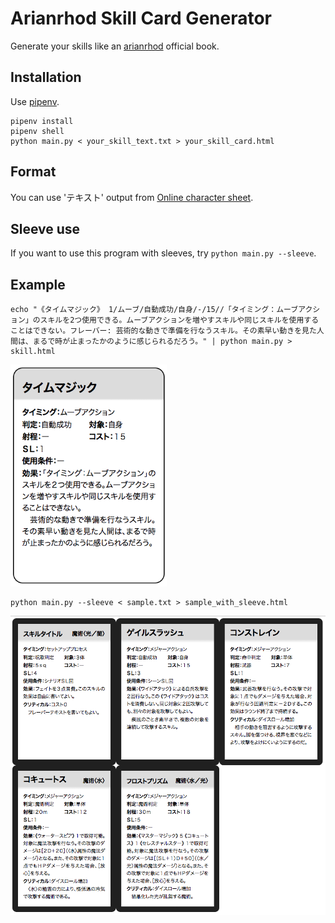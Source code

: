 Arianrhod Skill Card Generator
====

Generate your skills like an [arianrhod](http://www.fear.co.jp/ari/) official book.

## Installation

Use [pipenv](https://pipenv-ja.readthedocs.io/ja/translate-ja/).

```
pipenv install
pipenv shell
python main.py < your_skill_text.txt > your_skill_card.html
```

## Format

You can use 'テキスト' output from [Online character sheet](https://charasheet.vampire-blood.net/).

## Sleeve use

If you want to use this program with sleeves, try `python main.py --sleeve`.

## Example

```
echo "《タイムマジック》 1/ムーブ/自動成功/自身/-/15//「タイミング：ムーブアクション」のスキルを2つ使用できる。ムーブアクションを増やすスキルや同じスキルを使用することはできない。フレーバー: 芸術的な動きで準備を行なうスキル。その素早い動きを見た人間は、まるで時が止まったかのように感じられるだろう。" | python main.py > skill.html
```

<img src="sample1.png" width=250>

```
python main.py --sleeve < sample.txt > sample_with_sleeve.html
```

<img src="sample2.png" width=750>
